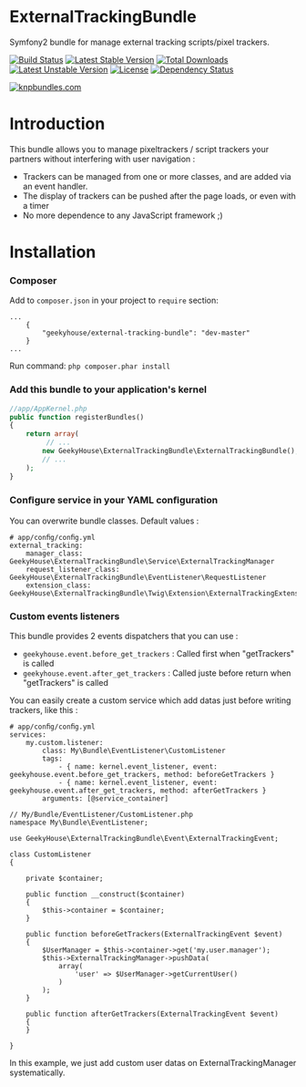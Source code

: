 ExternalTrackingBundle
=============

Symfony2 bundle for manage external tracking scripts/pixel trackers.

[![Build Status](https://travis-ci.org/GeekyHouse/ExternalTrackingBundle.png?branch=master)](https://travis-ci.org/GeekyHouse/ExternalTrackingBundle) [![Latest Stable Version](https://poser.pugx.org/geekyhouse/external-tracking-bundle/v/stable.svg)](https://packagist.org/packages/geekyhouse/external-tracking-bundle) [![Total Downloads](https://poser.pugx.org/geekyhouse/external-tracking-bundle/downloads.svg)](https://packagist.org/packages/geekyhouse/external-tracking-bundle) [![Latest Unstable Version](https://poser.pugx.org/geekyhouse/external-tracking-bundle/v/unstable.svg)](https://packagist.org/packages/geekyhouse/external-tracking-bundle) [![License](https://poser.pugx.org/geekyhouse/external-tracking-bundle/license.svg)](https://packagist.org/packages/geekyhouse/external-tracking-bundle) [![Dependency Status](https://www.versioneye.com/php/geekyhouse:external-tracking-bundle/dev-master/badge.svg)](https://www.versioneye.com/php/geekyhouse:external-tracking-bundle/dev-master)

[![knpbundles.com](http://knpbundles.com/GeekyHouse/ExternalTrackingBundle/badge-short)](http://knpbundles.com/GeekyHouse/ExternalTrackingBundle)

Introduction
============

This bundle allows you to manage pixeltrackers / script trackers your partners without interfering with user navigation :

* Trackers can be managed from one or more classes, and are added via an event handler. 
* The display of trackers can be pushed after the page loads, or even with a timer
* No more dependence to any JavaScript framework ;)

Installation
============

### Composer

Add to `composer.json` in your project to `require` section:

````
...
    {
        "geekyhouse/external-tracking-bundle": "dev-master"
    }
...
````

Run command:
`php composer.phar install`

### Add this bundle to your application's kernel
``` php
//app/AppKernel.php
public function registerBundles()
{
    return array(
         // ...
        new GeekyHouse\ExternalTrackingBundle\ExternalTrackingBundle(),
        // ...
    );
}
```

### Conﬁgure service in your YAML conﬁguration
You can overwrite bundle classes. Default values :
````
# app/conﬁg/conﬁg.yml
external_tracking:
	manager_class: GeekyHouse\ExternalTrackingBundle\Service\ExternalTrackingManager
	request_listener_class: GeekyHouse\ExternalTrackingBundle\EventListener\RequestListener
	extension_class: GeekyHouse\ExternalTrackingBundle\Twig\Extension\ExternalTrackingExtension
````

### Custom events listeners
This bundle provides 2 events dispatchers that you can use :
* `geekyhouse.event.before_get_trackers` : Called first when "getTrackers" is called
* `geekyhouse.event.after_get_trackers` : Called juste before return when "getTrackers" is called

You can easily create a custom service which add datas just before writing trackers, like this :
````
# app/conﬁg/conﬁg.yml
services:
    my.custom.listener:
        class: My\Bundle\EventListener\CustomListener
        tags:
            - { name: kernel.event_listener, event: geekyhouse.event.before_get_trackers, method: beforeGetTrackers }
            - { name: kernel.event_listener, event: geekyhouse.event.after_get_trackers, method: afterGetTrackers }
        arguments: [@service_container]
````
````
// My/Bundle/EventListener/CustomListener.php
namespace My\Bundle\EventListener;

use GeekyHouse\ExternalTrackingBundle\Event\ExternalTrackingEvent;

class CustomListener
{

    private $container;

    public function __construct($container)
    {
        $this->container = $container;
    }

    public function beforeGetTrackers(ExternalTrackingEvent $event)
    {
        $UserManager = $this->container->get('my.user.manager');
        $this->ExternalTrackingManager->pushData(
            array(
                'user' => $UserManager->getCurrentUser()
            )
        );
    }

    public function afterGetTrackers(ExternalTrackingEvent $event)
    {
    }

}
````
In this example, we just add custom user datas on ExternalTrackingManager systematically.
